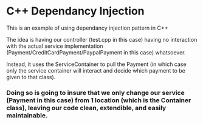 # C++ Dependancy Injection

This is an example of using dependancy injection pattern in C++

The idea is having our controller (test.cpp in this case) having no interaction with the actual service implementation (Payment/CreditCardPayment/PaypalPayment in this case) whatsoever.

Instead, it uses the ServiceContainer to pull the Payment (in which case only the service container will interact and decide which payment to be given to that class).

### Doing so is going to insure that we only change our service (Payment in this case) from 1 location (which is the Container class), leaving our code clean, extendible, and easily maintainable.


